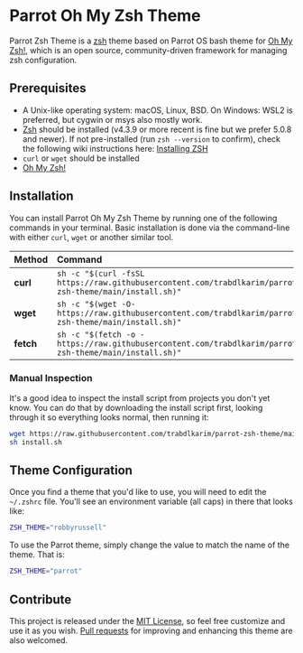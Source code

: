 # Parrot Oh My Zsh Theme

Parrot Zsh Theme is a [zsh](https://www.zsh.org/) theme based on Parrot OS bash theme for [Oh My Zsh!](https://ohmyz.sh/), which is an open source, community-driven framework for managing zsh configuration.

## Prerequisites

- A Unix-like operating system: macOS, Linux, BSD. On Windows: WSL2 is preferred, but cygwin or msys also mostly work.
- [Zsh](https://www.zsh.org) should be installed (v4.3.9 or more recent is fine but we prefer 5.0.8 and newer). If not pre-installed (run `zsh --version` to confirm), check the following wiki instructions here: [Installing ZSH](https://github.com/ohmyzsh/ohmyzsh/wiki/Installing-ZSH)
- `curl` or `wget` should be installed
- [Oh My Zsh!](https://ohmyz.sh/)

## Installation

You can install Parrot Oh My Zsh Theme by running one of the following commands in your terminal. Basic installation is done via the command-line with either `curl`, `wget` or another similar tool.

| Method    | Command                                                                                                |
|:----------|:-------------------------------------------------------------------------------------------------------|
| **curl**  | `sh -c "$(curl -fsSL https://raw.githubusercontent.com/trabdlkarim/parrot-zsh-theme/main/install.sh)"` |
| **wget**  | `sh -c "$(wget -O- https://raw.githubusercontent.com/trabdlkarim/parrot-zsh-theme/main/install.sh)"`   |
| **fetch** | `sh -c "$(fetch -o - https://raw.githubusercontent.com/trabdlkarim/parrot-zsh-theme/main/install.sh)"` |

### Manual Inspection

It's a good idea to inspect the install script from projects you don't yet know. You can do
that by downloading the install script first, looking through it so everything looks normal,
then running it:

```sh
wget https://raw.githubusercontent.com/trabdlkarim/parrot-zsh-theme/main/install.sh
sh install.sh
```

## Theme Configuration

Once you  find a theme that you'd like to use, you will need to edit the `~/.zshrc` file. You'll see an environment variable (all caps) in there that looks like:

```sh
ZSH_THEME="robbyrussell"
```

To use the Parrot theme, simply change the value to match the name of the theme. That is:

```sh
ZSH_THEME="parrot" 
```

## Contribute

This project is released under the [MIT License](https://raw.githubusercontent.com/trabdlkarim/parrot-zsh-theme/main/LICENSE), so feel free customize and use it as you wish. [Pull requests](https://github.com/trabdlkarim/parrot-zsh-theme/pulls) for improving and enhancing this theme are also welcomed.
